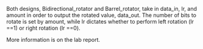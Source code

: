 Both designs, Bidirectional_rotator and Barrel_rotator, take in data_in, lr, and amount in order to output the rotated value, data_out. 
The number of bits to rotate is set by amount, while lr dictates whether to perform left rotation (lr ==1) or right rotation (lr ==0).

More information is on the lab report. 

